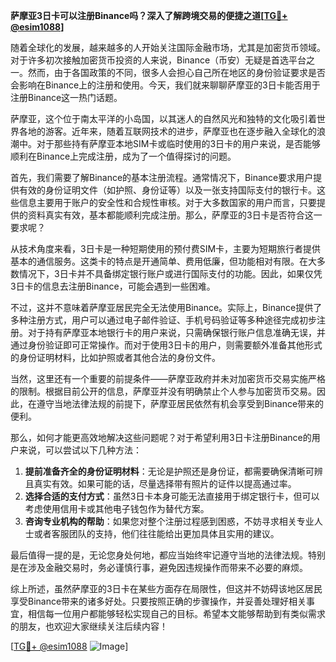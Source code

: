 **萨摩亚3日卡可以注册Binance吗？深入了解跨境交易的便捷之道[[TG💪+ @esim1088](https://t.me/s/esim1088)]**

随着全球化的发展，越来越多的人开始关注国际金融市场，尤其是加密货币领域。对于许多初次接触加密货币投资的人来说，Binance（币安）无疑是首选平台之一。然而，由于各国政策的不同，很多人会担心自己所在地区的身份验证要求是否会影响在Binance上的注册和使用。今天，我们就来聊聊萨摩亚的3日卡能否用于注册Binance这一热门话题。

萨摩亚，这个位于南太平洋的小岛国，以其迷人的自然风光和独特的文化吸引着世界各地的游客。近年来，随着互联网技术的进步，萨摩亚也在逐步融入全球化的浪潮中。对于那些持有萨摩亚本地SIM卡或临时使用的3日卡的用户来说，是否能够顺利在Binance上完成注册，成为了一个值得探讨的问题。

首先，我们需要了解Binance的基本注册流程。通常情况下，Binance要求用户提供有效的身份证明文件（如护照、身份证等）以及一张支持国际支付的银行卡。这些信息主要用于账户的安全性和合规性审核。对于大多数国家的用户而言，只要提供的资料真实有效，基本都能顺利完成注册。那么，萨摩亚的3日卡是否符合这一要求呢？

从技术角度来看，3日卡是一种短期使用的预付费SIM卡，主要为短期旅行者提供基本的通信服务。这类卡的特点是开通简单、费用低廉，但功能相对有限。在大多数情况下，3日卡并不具备绑定银行账户或进行国际支付的功能。因此，如果仅凭3日卡的信息去注册Binance，可能会遇到一些困难。

不过，这并不意味着萨摩亚居民完全无法使用Binance。实际上，Binance提供了多种注册方式，用户可以通过电子邮件验证、手机号码验证等多种途径完成初步注册。对于持有萨摩亚本地银行卡的用户来说，只需确保银行账户信息准确无误，并通过身份验证即可正常操作。而对于使用3日卡的用户，则需要额外准备其他形式的身份证明材料，比如护照或者其他合法的身份文件。

当然，这里还有一个重要的前提条件——萨摩亚政府并未对加密货币交易实施严格的限制。根据目前公开的信息，萨摩亚并没有明确禁止个人参与加密货币交易。因此，在遵守当地法律法规的前提下，萨摩亚居民依然有机会享受到Binance带来的便利。

那么，如何才能更高效地解决这些问题呢？对于希望利用3日卡注册Binance的用户来说，可以尝试以下几种方法：

1. **提前准备齐全的身份证明材料**：无论是护照还是身份证，都需要确保清晰可辨且真实有效。如果可能的话，尽量选择带有照片的证件以提高通过率。
2. **选择合适的支付方式**：虽然3日卡本身可能无法直接用于绑定银行卡，但可以考虑使用信用卡或其他电子钱包作为替代方案。
3. **咨询专业机构的帮助**：如果您对整个注册过程感到困惑，不妨寻求相关专业人士或者客服团队的支持，他们往往能给出更加具体且实用的建议。

最后值得一提的是，无论您身处何地，都应当始终牢记遵守当地的法律法规。特别是在涉及金融交易时，务必谨慎行事，避免因违规操作而带来不必要的麻烦。

综上所述，虽然萨摩亚的3日卡在某些方面存在局限性，但这并不妨碍该地区居民享受Binance带来的诸多好处。只要按照正确的步骤操作，并妥善处理好相关事宜，相信每一位用户都能够轻松实现自己的目标。希望本文能够帮助到有类似需求的朋友，也欢迎大家继续关注后续内容！

[[TG💪+ @esim1088](https://t.me/s/esim1088) ![Image](https://i.postimg.cc/4NQfJmqS/Snipaste-2025-05-13-00-14-12.png)]